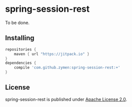 # spring-session-rest 

To be done.

## Installing

```gradle
repositories {
    maven { url "https://jitpack.io" }
}
dependencies {
    compile 'com.github.zymen:spring-session-rest:+'
}
```

## License
spring-session-rest is published under [Apache License 2.0](http://www.apache.org/licenses/LICENSE-2.0).
